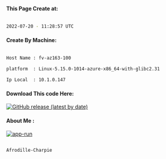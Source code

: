 
   
#### This Page Create at:

```bash

2022-07-20 - 11:28:57 UTC

```

#### Create By Machine:

```bash

Host Name : fv-az163-100

platform  : Linux-5.15.0-1014-azure-x86_64-with-glibc2.31

Ip Local  : 10.1.0.147

```
#### Download This code Here:

[![GitHub release (latest by date)](https://img.shields.io/github/v/release/Afrodille-Charpie/App-Run-1?style=for-the-badge&label=Download)](https://github.com/Afrodille-Charpie/App-Run-1/releases) 

</p> 

#### About Me :

[![app-run](https://github.com/Afrodille-Charpie/App-Run-1/actions/workflows/app-run.yml/badge.svg)](https://github.com/Afrodille-Charpie/App-Run-1/actions/workflows/app-run.yml)

```bash

Afrodille-Charpie

```


